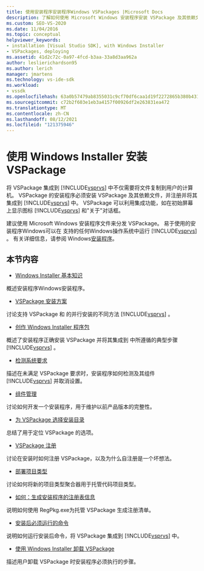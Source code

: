 ```yaml
---
title: 使用安装程序安装程序Windows VSPackages |Microsoft Docs
description: 了解如何使用 Microsoft Windows 安装程序安装 VSPackage 及其依赖文件，以及如何注册并将其集成到 Visual Studio。
ms.custom: SEO-VS-2020
ms.date: 11/04/2016
ms.topic: conceptual
helpviewer_keywords:
- installation [Visual Studio SDK], with Windows Installer
- VSPackages, deploying
ms.assetid: 41d2c72c-0a97-4fcd-b3aa-33a8d3aa962a
author: leslierichardson95
ms.author: lerich
manager: jmartens
ms.technology: vs-ide-sdk
ms.workload:
- vssdk
ms.openlocfilehash: 63a0b57479ab8355031c9cf70df6caa1d19f2272865b380b431895dc856a4499
ms.sourcegitcommit: c72b2f603e1eb3a4157f00926df2e263831ea472
ms.translationtype: MT
ms.contentlocale: zh-CN
ms.lasthandoff: 08/12/2021
ms.locfileid: "121375946"
---
```

# <a name="installing-vspackages-with-windows-installer"></a>使用 Windows Installer 安装 VSPackage
将 VSPackage 集成到 [!INCLUDE[vsprvs](../../code-quality/includes/vsprvs_md.md)] 中不仅需要将文件复制到用户的计算机。 VSPackage 的安装程序必须安装 VSPackage 及其依赖文件，并注册并将其集成到 [!INCLUDE[vsprvs](../../code-quality/includes/vsprvs_md.md)] 中。 VSPackage 可以利用集成功能，如在初始屏幕上显示图标 [!INCLUDE[vsprvs](../../code-quality/includes/vsprvs_md.md)] 和"关于"对话框。

 建议使用 Microsoft Windows 安装程序文件来分发 VSPackage。 易于使用的安装程序Windows可以在 支持的任何Windows操作系统中运行 [!INCLUDE[vsprvs](../../code-quality/includes/vsprvs_md.md)] 。 有关详细信息，请参阅 Windows[安装程序](/previous-versions/2kt85ked(v=vs.120))。

## <a name="in-this-section"></a>本节内容
- [Windows Installer 基本知识](../../extensibility/internals/windows-installer-basics.md)

 概述安装程序Windows安装程序。

- [VSPackage 安装方案](../../extensibility/internals/vspackage-setup-scenarios.md)

 讨论支持 VSPackage 和 的并行安装的不同方法 [!INCLUDE[vsprvs](../../code-quality/includes/vsprvs_md.md)] 。

- [创作 Windows Installer 程序包](../../extensibility/internals/authoring-a-windows-installer-package.md)

 概述了安装程序正确安装 VSPackage 并将其集成到 中所遵循的典型步骤 [!INCLUDE[vsprvs](../../code-quality/includes/vsprvs_md.md)] 。

- [检测系统要求](../../extensibility/internals/detecting-system-requirements.md)

 描述在未满足 VSPackage 要求时，安装程序如何检测及其组件 [!INCLUDE[vsprvs](../../code-quality/includes/vsprvs_md.md)] 并取消设置。

- [组件管理](../../extensibility/internals/component-management.md)

 讨论如何开发一个安装程序，用于维护以前产品版本的完整性。

- [为 VSPackage 选择安装目录](../../extensibility/internals/choosing-the-installation-directory-for-a-vspackage.md)

 总结了用于定位 VSPackage 的选项。

- [VSPackage 注册](../../extensibility/internals/vspackage-registration.md)

 讨论在安装时如何注册 VSPackage，以及为什么自注册是一个坏想法。

- [部署项目类型](../../extensibility/internals/deploying-project-types.md)

 讨论如何将新的项目类型聚合器用于托管代码项目类型。

- [如何：生成安装程序的注册表信息](../../extensibility/internals/how-to-generate-registry-information-for-an-installer.md)

 说明如何使用 RegPkg.exe为托管 VSPackage 生成注册清单。

- [安装后必须运行的命令](../../extensibility/internals/commands-that-must-be-run-after-installation.md)

 说明如何运行安装后命令，将 VSPackage 集成到 [!INCLUDE[vsprvs](../../code-quality/includes/vsprvs_md.md)] 中。

- [使用 Windows Installer 卸载 VSPackage](../../extensibility/internals/uninstalling-a-vspackage-with-windows-installer.md)

 描述用户卸载 VSPackage 时安装程序必须执行的步骤。